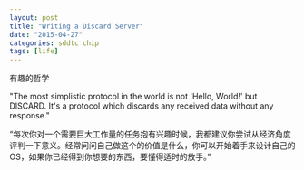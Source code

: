```yaml
---
layout: post
title: "Writing a Discard Server"
date: "2015-04-27"
categories: sddtc chip
tags: [life]
---
```


有趣的哲学    

"The most simplistic protocol in the world is not 'Hello, World!' but DISCARD. It's a protocol which discards any received data without any response."  

“每次你对一个需要巨大工作量的任务抱有兴趣时候，我都建议你尝试从经济角度评判一下意义。经常问问自己做这个的价值是什么，你可以开始着手来设计自己的OS，如果你已经得到你想要的东西，要懂得适时的放手。”  
